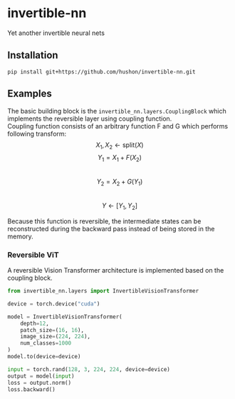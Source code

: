 # invertible-nn
Yet another invertible neural nets

## Installation
```
pip install git+https://github.com/hushon/invertible-nn.git
```

## Examples
The basic building block is the `invertible_nn.layers.CouplingBlock` which implements the reversible layer using coupling function.  
Coupling function consists of an arbitrary function F and G which performs following transform:  
$$X_1, X_2 \leftarrow \text{split}(X)$$ 
$$Y_1 = X_1 + F(X_2)$$  
$$Y_2 = X_2 + G(Y_1)$$  
$$Y \leftarrow [Y_1, Y_2]$$  

Because this function is reversible, the intermediate states can be reconstructed during the backward pass instead of being stored in the memory. 

### Reversible ViT
A reversible Vision Transformer architecture is implemented based on the coupling block. 

```python
from invertible_nn.layers import InvertibleVisionTransformer

device = torch.device("cuda")

model = InvertibleVisionTransformer(
    depth=12,
    patch_size=(16, 16),
    image_size=(224, 224),
    num_classes=1000
)
model.to(device=device)

input = torch.rand(128, 3, 224, 224, device=device)
output = model(input)
loss = output.norm()
loss.backward()
```